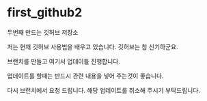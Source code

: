 # first_github2
두번째 만드는 깃허브 저장소

저는 현재 깃허브 사용법을 배우고 있습니다.
깃허브는 참 신기하군요.

브랜치를 만들고 여기서 업데이틀 진행합니다.

업데이트를 할때는 반드시 관련 내용을 넣어 주는것이 좋습니다.

다시 브런치에서 요청 드립니다. 
해당 업데이트를 취소해 주시기 부탁드립니다.
